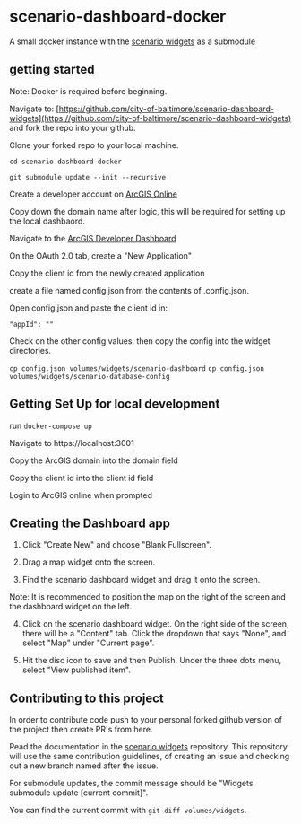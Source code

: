 # scenario-dashboard-docker
A small docker instance with the [scenario widgets](https://github.com/city-of-baltimore/scenario-dashboard-widgets) as a submodule

## getting started

Note: Docker is required before beginning.

Navigate to: [https://github.com/city-of-baltimore/scenario-dashboard-widgets](https://github.com/city-of-baltimore/scenario-dashboard-widgets) and fork the repo into your github.

Clone your forked repo to your local machine.

`cd scenario-dashboard-docker`

`git submodule update --init --recursive`

Create a developer account on [ArcGIS Online](https://arcgis.com)

Copy down the domain name after logic, this will be required for setting up the local dashbaord.

Navigate to the [ArcGIS Developer Dashboard](https://developers.arcgis.com/dashboard)

On the OAuth 2.0 tab, create a "New Application"

Copy the client id from the newly created application

create a file named config.json from the contents of .config.json.

Open config.json and paste the client id in:

`"appId": ""`

Check on the other config values. then copy the config into the widget directories.

`cp config.json volumes/widgets/scenario-dashboard`
`cp config.json volumes/widgets/scenario-database-config`


## Getting Set Up for local development

run `docker-compose up`

Navigate to https://localhost:3001

Copy the ArcGIS domain into the domain field

Copy the client id into the client id field

Login to ArcGIS online when prompted

## Creating the Dashboard app

1. Click "Create New" and choose "Blank Fullscreen".

2. Drag a map widget onto the screen.

3. Find the scenario dashboard widget and drag it onto the screen.

Note: It is recommended to position the map on the right of the screen and the dashboard widget on the left.

4. Click on the scenario dashboard widget. On the right side of the screen, there will be a "Content" tab. Click the dropdown that says "None", and select "Map" under "Current page".

5. Hit the disc icon to save and then Publish. Under the three dots menu, select "View published item".

## Contributing to this project

In order to contribute code push to your personal forked github version of the project then create PR's from here.

Read the documentation in the [scenario widgets](https://github.com/city-of-baltimore/scenario-dashboard-widgets) repository. This repository will use the same contribution guidelines, of creating an issue and checking out a new branch named after the issue. 

For submodule updates, the commit message should be "Widgets submodule update [current commit]".

You can find the current commit with `git diff volumes/widgets`.
